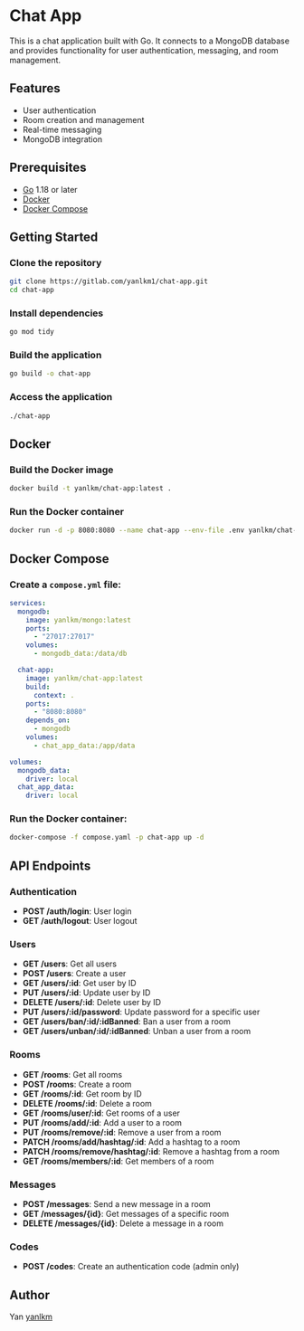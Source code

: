 
# Chat App

This is a chat application built with Go. It connects to a MongoDB database and provides functionality for user authentication, messaging, and room management.

## Features

- User authentication
- Room creation and management
- Real-time messaging
- MongoDB integration

## Prerequisites

- [Go](https://golang.org/dl/) 1.18 or later
- [Docker](https://www.docker.com/products/docker-desktop)
- [Docker Compose](https://docs.docker.com/compose/install/)

## Getting Started

### Clone the repository

```sh
git clone https://gitlab.com/yanlkm1/chat-app.git
cd chat-app
``` 

### Install dependencies

```sh
go mod tidy
```

### Build the application

```sh
go build -o chat-app
```

### Access the application

```sh
./chat-app
```

## Docker

### Build the Docker image

```sh
docker build -t yanlkm/chat-app:latest .
```

### Run the Docker container

```sh
docker run -d -p 8080:8080 --name chat-app --env-file .env yanlkm/chat-app:latest
```

## Docker Compose

### Create a `compose.yml` file:

```yaml
services:
  mongodb:
    image: yanlkm/mongo:latest
    ports:
      - "27017:27017"
    volumes:
      - mongodb_data:/data/db

  chat-app:
    image: yanlkm/chat-app:latest
    build:
      context: .
    ports:
      - "8080:8080"
    depends_on:
      - mongodb
    volumes:
      - chat_app_data:/app/data

volumes:
  mongodb_data:
    driver: local
  chat_app_data:
    driver: local
```

### Run the Docker container:

```sh
docker-compose -f compose.yaml -p chat-app up -d 

```

## API Endpoints

### Authentication

- **POST /auth/login**: User login
- **GET /auth/logout**: User logout

### Users

- **GET /users**: Get all users
- **POST /users**: Create a user
- **GET /users/:id**: Get user by ID
- **PUT /users/:id**: Update user by ID
- **DELETE /users/:id**: Delete user by ID
- **PUT /users/:id/password**: Update password for a specific user
- **GET /users/ban/:id/:idBanned**: Ban a user from a room
- **GET /users/unban/:id/:idBanned**: Unban a user from a room

### Rooms

- **GET /rooms**: Get all rooms
- **POST /rooms**: Create a room
- **GET /rooms/:id**: Get room by ID
- **DELETE /rooms/:id**: Delete a room
- **GET /rooms/user/:id**: Get rooms of a user
- **PUT /rooms/add/:id**: Add a user to a room
- **PUT /rooms/remove/:id**: Remove a user from a room
- **PATCH /rooms/add/hashtag/:id**: Add a hashtag to a room
- **PATCH /rooms/remove/hashtag/:id**: Remove a hashtag from a room
- **GET /rooms/members/:id**: Get members of a room

### Messages

- **POST /messages**: Send a new message in a room
- **GET /messages/{id}**: Get messages of a specific room
- **DELETE /messages/{id}**: Delete a message in a room

### Codes

- **POST /codes**: Create an authentication code (admin only)

## Author

Yan [yanlkm](https://github.com/yanlkm)
